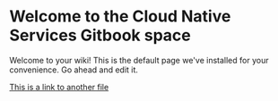 # Welcome to the Cloud Native Services Gitbook space

Welcome to your wiki! This is the default page we've installed for your convenience. Go ahead and edit it.

[This is a link to another file](child.md)
